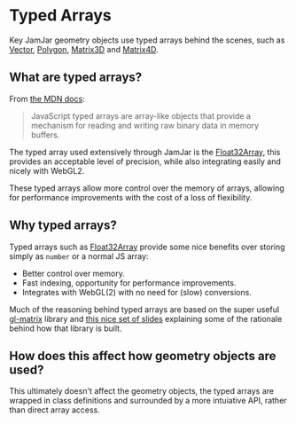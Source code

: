 # Typed Arrays

Key JamJar geometry objects use typed arrays behind the scenes, such as [Vector], [Polygon], [Matrix3D] and [Matrix4D].

## What are typed arrays?

From [the MDN docs](https://developer.mozilla.org/en-US/docs/Web/JavaScript/Typed_arrays):

> JavaScript typed arrays are array-like objects that provide a mechanism for reading and writing raw binary data in
> memory buffers.

The typed array used extensively through JamJar is the [Float32Array], this provides an acceptable level of precision,
while also integrating easily and nicely with WebGL2.

These typed arrays allow more control over the memory of arrays, allowing for performance improvements with the cost
of a loss of flexibility.

## Why typed arrays?

Typed arrays such as [Float32Array] provide some nice benefits over storing simply as `number` or a normal JS array:

- Better control over memory.
- Fast indexing, opportunity for performance improvements.
- Integrates with WebGL(2) with no need for (slow) conversions.

Much of the reasoning behind typed arrays are based on the super useful [gl-matrix](https://github.com/toji/gl-matrix)
library and [this nice set of slides](http://media.tojicode.com/sfjs-vectors) explaining some of the rationale behind
how that library is built.

## How does this affect how geometry objects are used?

This ultimately doesn't affect the geometry objects, the typed arrays are wrapped in class definitions and surrounded
by a more intuiative API, rather than direct array access.

[Vector]:../../reference/classes/vector
[Polygon]:../../reference/classes/polygon
[Matrix3D]:../../reference/classes/matrix3d
[Matrix4D]:../../reference/classes/matrix4d
[Float32Array]:https://developer.mozilla.org/en-US/docs/Web/JavaScript/Reference/Global_Objects/Float32array
